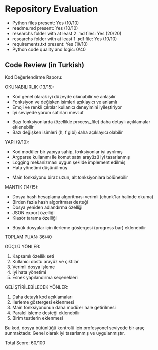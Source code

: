 
# Repository Evaluation

- Python files present: Yes (10/10)
- readme.md present: Yes (10/10)
- researchs folder with at least 2 .md files: Yes (20/20)
- researchs folder with at least 1 .pdf file: Yes (10/10)
- requirements.txt present: Yes (10/10)
- Python code quality and logic: 0/40

## Code Review (in Turkish)
Kod Değerlendirme Raporu:

OKUNABILIRLIK (13/15):
+ Kod genel olarak iyi düzeyde okunabilir ve anlaşılır
+ Fonksiyon ve değişken isimleri açıklayıcı ve anlamlı
+ Emoji ve renkli çıktılar kullanıcı deneyimini iyileştiriyor
+ İyi seviyede yorum satırları mevcut
- Bazı fonksiyonlarda (özellikle process_file) daha detaylı açıklamalar eklenebilir
- Bazı değişken isimleri (h, f gibi) daha açıklayıcı olabilir

YAPI (9/10):
+ Kod modüler bir yapıya sahip, fonksiyonlar iyi ayrılmış
+ Argparse kullanımı ile komut satırı arayüzü iyi tasarlanmış
+ Logging mekanizması uygun şekilde implement edilmiş
+ Hata yönetimi düşünülmüş
- Main fonksiyonu biraz uzun, alt fonksiyonlara bölünebilir

MANTIK (14/15):
+ Dosya hash hesaplama algoritması verimli (chunk'lar halinde okuma)
+ Birden fazla hash algoritması desteği
+ Dosya yeniden adlandırma özelliği
+ JSON export özelliği
+ Klasör tarama özelliği
- Büyük dosyalar için ilerleme göstergesi (progress bar) eklenebilir

TOPLAM PUAN: 36/40

GÜÇLÜ YÖNLER:
1. Kapsamlı özellik seti
2. Kullanıcı dostu arayüz ve çıktılar
3. Verimli dosya işleme
4. İyi hata yönetimi
5. Esnek yapılandırma seçenekleri

GELİŞTİRİLEBİLECEK YÖNLER:
1. Daha detaylı kod açıklamaları
2. İlerleme göstergesi eklenmesi
3. Main fonksiyonunun daha modüler hale getirilmesi
4. Paralel işleme desteği eklenebilir
5. Birim testlerin eklenmesi

Bu kod, dosya bütünlüğü kontrolü için profesyonel seviyede bir araç sunmaktadır. Genel olarak iyi tasarlanmış ve uygulanmıştır.

Total Score: 60/100
